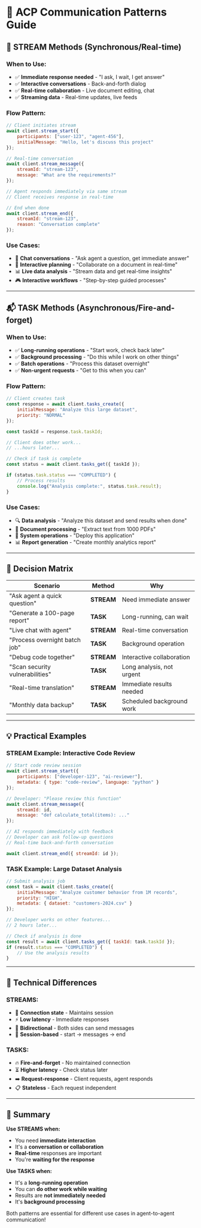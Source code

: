 # 🔄 ACP Communication Patterns Guide

## 📱 **STREAM Methods** (Synchronous/Real-time)

### **When to Use:**
- ✅ **Immediate response needed** - "I ask, I wait, I get answer"
- ✅ **Interactive conversations** - Back-and-forth dialog
- ✅ **Real-time collaboration** - Live document editing, chat
- ✅ **Streaming data** - Real-time updates, live feeds

### **Flow Pattern:**
```javascript
// Client initiates stream
await client.stream_start({
    participants: ["user-123", "agent-456"],
    initialMessage: "Hello, let's discuss this project"
});

// Real-time conversation
await client.stream_message({
    streamId: "stream-123",
    message: "What are the requirements?"
});

// Agent responds immediately via same stream
// Client receives response in real-time

// End when done
await client.stream_end({
    streamId: "stream-123",
    reason: "Conversation complete"
});
```

### **Use Cases:**
- 💬 **Chat conversations** - "Ask agent a question, get immediate answer"
- 🤝 **Interactive planning** - "Collaborate on a document in real-time"
- 📊 **Live data analysis** - "Stream data and get real-time insights"
- 🎮 **Interactive workflows** - "Step-by-step guided processes"

---

## 📬 **TASK Methods** (Asynchronous/Fire-and-forget)

### **When to Use:**
- ✅ **Long-running operations** - "Start work, check back later"
- ✅ **Background processing** - "Do this while I work on other things"
- ✅ **Batch operations** - "Process this dataset overnight"
- ✅ **Non-urgent requests** - "Get to this when you can"

### **Flow Pattern:**
```javascript
// Client creates task
const response = await client.tasks_create({
    initialMessage: "Analyze this large dataset",
    priority: "NORMAL"
});

const taskId = response.task.taskId;

// Client does other work...
// ...hours later...

// Check if task is complete
const status = await client.tasks_get({ taskId });

if (status.task.status === "COMPLETED") {
    // Process results
    console.log("Analysis complete:", status.task.result);
}
```

### **Use Cases:**
- 🔍 **Data analysis** - "Analyze this dataset and send results when done"
- 📝 **Document processing** - "Extract text from 1000 PDFs"
- 🔧 **System operations** - "Deploy this application"
- 📊 **Report generation** - "Create monthly analytics report"

---

## 🎯 **Decision Matrix**

| **Scenario** | **Method** | **Why** |
|--------------|------------|---------|
| "Ask agent a quick question" | **STREAM** | Need immediate answer |
| "Generate a 100-page report" | **TASK** | Long-running, can wait |
| "Live chat with agent" | **STREAM** | Real-time conversation |
| "Process overnight batch job" | **TASK** | Background operation |
| "Debug code together" | **STREAM** | Interactive collaboration |
| "Scan security vulnerabilities" | **TASK** | Long analysis, not urgent |
| "Real-time translation" | **STREAM** | Immediate results needed |
| "Monthly data backup" | **TASK** | Scheduled background work |

---

## 💡 **Practical Examples**

### **STREAM Example: Interactive Code Review**
```javascript
// Start code review session
await client.stream_start({
    participants: ["developer-123", "ai-reviewer"],
    metadata: { type: "code-review", language: "python" }
});

// Developer: "Please review this function"
await client.stream_message({ 
    streamId: id,
    message: "def calculate_total(items): ..." 
});

// AI responds immediately with feedback
// Developer can ask follow-up questions
// Real-time back-and-forth conversation

await client.stream_end({ streamId: id });
```

### **TASK Example: Large Dataset Analysis**
```javascript
// Submit analysis job
const task = await client.tasks_create({
    initialMessage: "Analyze customer behavior from 1M records",
    priority: "HIGH",
    metadata: { dataset: "customers-2024.csv" }
});

// Developer works on other features...
// 2 hours later...

// Check if analysis is done
const result = await client.tasks_get({ taskId: task.taskId });
if (result.status === "COMPLETED") {
    // Use the analysis results
}
```

---

## 🔧 **Technical Differences**

### **STREAMS:**
- 🔄 **Connection state** - Maintains session
- ⚡ **Low latency** - Immediate responses
- 🔀 **Bidirectional** - Both sides can send messages
- 📱 **Session-based** - start → messages → end

### **TASKS:**
- 🔥 **Fire-and-forget** - No maintained connection
- ⏳ **Higher latency** - Check status later
- ➡️ **Request-response** - Client requests, agent responds
- 📋 **Stateless** - Each request independent

---

## 🎯 **Summary**

**Use STREAMS when:**
- You need **immediate interaction**
- It's a **conversation or collaboration**
- **Real-time** responses are important
- You're **waiting for the response**

**Use TASKS when:**
- It's a **long-running operation**
- You can **do other work while waiting**
- Results are **not immediately needed**
- It's **background processing**

Both patterns are essential for different use cases in agent-to-agent communication!
